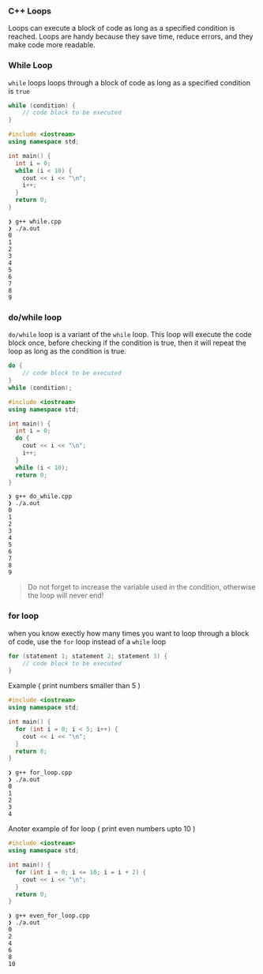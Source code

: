 ### C++ Loops

Loops can execute a block of code as long as a specified condition is reached. Loops are handy because they save time, reduce errors, and they make code more readable.

### While Loop

`while` loops loops through a block of code as long as a specified condition is `true`

```cpp
while (condition) {
	// code block to be executed
}
```

```cpp
#include <iostream>
using namespace std;

int main() {
  int i = 0;
  while (i < 10) {
    cout << i << "\n";
    i++;
  }
  return 0;
}
```

```
❯ g++ while.cpp
❯ ./a.out
0
1
2
3
4
5
6
7
8
9
```

### do/while loop

`do/while` loop is a variant of the `while` loop. This loop will execute the code block once, before checking if the condition is true, then it will repeat the loop as long as the condition is true.

```cpp
do {
	// code block to be executed
}
while (condition);
```

```cpp
#include <iostream>
using namespace std;

int main() {
  int i = 0;
  do {
    cout << i << "\n";
    i++;
  }
  while (i < 10);
  return 0;
}
```

```
❯ g++ do_while.cpp
❯ ./a.out
0
1
2
3
4
5
6
7
8
9
```

> Do not forget to increase the variable used in the condition, otherwise the loop will never end!


### for loop

when you know exectly how many times you want to loop through a block of code, use the `for` loop instead of a `while` loop

```cpp
for (statement 1; statement 2; statement 3) {
	// code block to be executed
}
```

Example ( print numbers smaller than 5 )
```cpp
#include <iostream>
using namespace std;

int main() {
  for (int i = 0; i < 5; i++) {
    cout << i << "\n";
  }
  return 0;
}
```

```
❯ g++ for_loop.cpp
❯ ./a.out
0
1
2
3
4
```

Anoter example of for loop ( print even numbers upto 10 )
```cpp
#include <iostream>
using namespace std;

int main() {
  for (int i = 0; i <= 10; i = i + 2) {
    cout << i << "\n";
  }
  return 0;
}
```

```
❯ g++ even_for_loop.cpp
❯ ./a.out
0
2
4
6
8
10
```